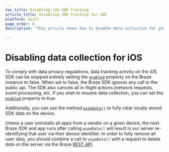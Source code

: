 ```yaml
---
nav_title: Disabling iOS SDK Tracking
article_title: Disabling SDK Tracking for iOS
platform: Swift
page_order: 8
description: "This article shows how to disable data collection for your iOS application."

---
```


# Disabling data collection for iOS

To comply with data privacy regulations, data tracking activity on the iOS SDK can be stopped entirely setting the [`enabled`](https://braze-inc.github.io/braze-swift-sdk/documentation/brazekit/braze/enabled) property on the Braze instance to false. When set to false, the Braze SDK ignores any call to the public api. The SDK also cancels all in-flight actions (network requests, event processing, etc. If you wish to resume data collection, you can set the [`enabled`](https://braze-inc.github.io/braze-swift-sdk/documentation/brazekit/braze/enabled/) property to true.

Additionally, you can use the method [`wipeData()`](https://braze-inc.github.io/braze-swift-sdk/documentation/brazekit/braze/wipedata()) to fully clear locally stored SDK data on the device.

Unless a user uninstalls all apps from a vendor on a given device, the next Braze SDK and app runs after calling `wipeData()` will result in our server re-identifying that user via their device identifier. In order to fully remove all user data, you should combine a call to `wipeData()` with a request to delete data on the server via the Braze [REST API]({{site.baseurl}}/developer_guide/rest_api/user_data/#user-delete-endpoint).
